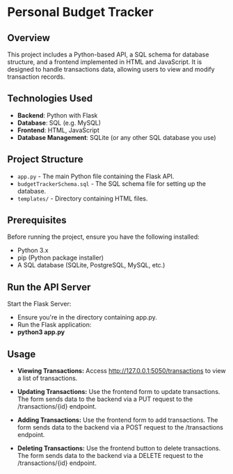 # Personal Budget Tracker

## Overview

This project includes a Python-based API, a SQL schema for database structure, and a frontend implemented in HTML and JavaScript. It is designed to handle transactions data, allowing users to view and modify transaction records.

## Technologies Used

- **Backend**: Python with Flask
- **Database**: SQL (e.g. MySQL)
- **Frontend**: HTML, JavaScript
- **Database Management**: SQLite (or any other SQL database you use)

## Project Structure

- `app.py` - The main Python file containing the Flask API.
- `budgetTrackerSchema.sql` - The SQL schema file for setting up the database.
- `templates/` - Directory containing HTML files.

## Prerequisites

Before running the project, ensure you have the following installed:
- Python 3.x
- pip (Python package installer)
- A SQL database (SQLite, PostgreSQL, MySQL, etc.)

## Run the API Server

Start the Flask Server:
- Ensure you're in the directory containing app.py.
- Run the Flask application:
- **python3 app.py**

## Usage

- **Viewing Transactions:**
Access http://127.0.0.1:5050/transactions to view a list of transactions.

- **Updating Transactions:**
Use the frontend form to update transactions. The form sends data to the backend via a PUT request to the /transactions/{id} endpoint.

- **Adding Transactions:**
Use the frontend form to add transactions. The form sends data to the backend via a POST request to the /transactions endpoint.

- **Deleting Transactions:**
Use the frontend button to delete transactions. The form sends data to the backend via a DELETE request to the /transactions/{id} endpoint.
